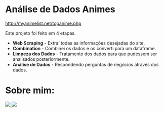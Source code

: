 <h1><b>Análise de Dados Animes</b></h1>
<p><a href="http://myanimelist.net/topanime.php">http://myanimelist.net/topanime.php</a></p>
<p>Este projeto foi feito em 4 etapas.</p>
<ul>
    <li> <b>Web Scraping</b> - Extraí todas as informações desejadas do site.</li>
    <li> <b>Combination</b> - Combinei os dados e os converti para um dataframe.</li>
    <li> <b>Limpeza dos Dados</b> - Tratamento dos dados para que pudessem ser analisados posteriormente.</li>
    <li> <b>Análise de Dados</b> - Respondendo perguntas de negócios através dos dados.</li>
</ul>
  <h1> Sobre mim: </h1>
  <a href="https://www.linkedin.com/in/airton-f-225784255/">
  <img src="https://user-images.githubusercontent.com/110841289/224358942-846f52a8-6945-49ca-8aa7-6719b2f1c603.png">
  </a>
  <a href="https://www.instagram.com/faa_bry/">
  <img src="https://user-images.githubusercontent.com/110841289/224359564-da97e372-92b5-4229-9d73-eee2779e16c4.png">
  </a>
</body>
</html>





